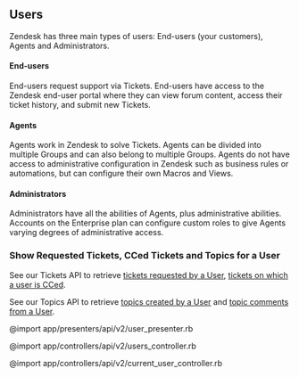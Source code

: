 ## Users

Zendesk has three main types of users: End-users (your customers), Agents and Administrators.

#### End-users

End-users request support via Tickets.  End-users have access to the Zendesk end-user portal where they can view forum content, access their ticket history, and submit new Tickets.

#### Agents

Agents work in Zendesk to solve Tickets. Agents can be divided into multiple Groups and can also belong to multiple Groups. Agents do not have access to administrative configuration in Zendesk such as business rules or automations, but can configure their own Macros and Views.

#### Administrators

Administrators have all the abilities of Agents, plus administrative abilities.  Accounts on the Enterprise plan can configure custom roles to give Agents varying degrees of administrative access.

### Show Requested Tickets, CCed Tickets and Topics for a User

See our Tickets API to retrieve [tickets requested by a User](tickets.html#listing-tickets), [tickets on which a user is CCed](tickets.html#listing-tickets).

See our Topics API to retrieve [topics created by a User](topics.html#list-topics) and [topic comments from a User](topic_comments.html#list-topic-comments).

@import app/presenters/api/v2/user_presenter.rb

@import app/controllers/api/v2/users_controller.rb

@import app/controllers/api/v2/current_user_controller.rb
